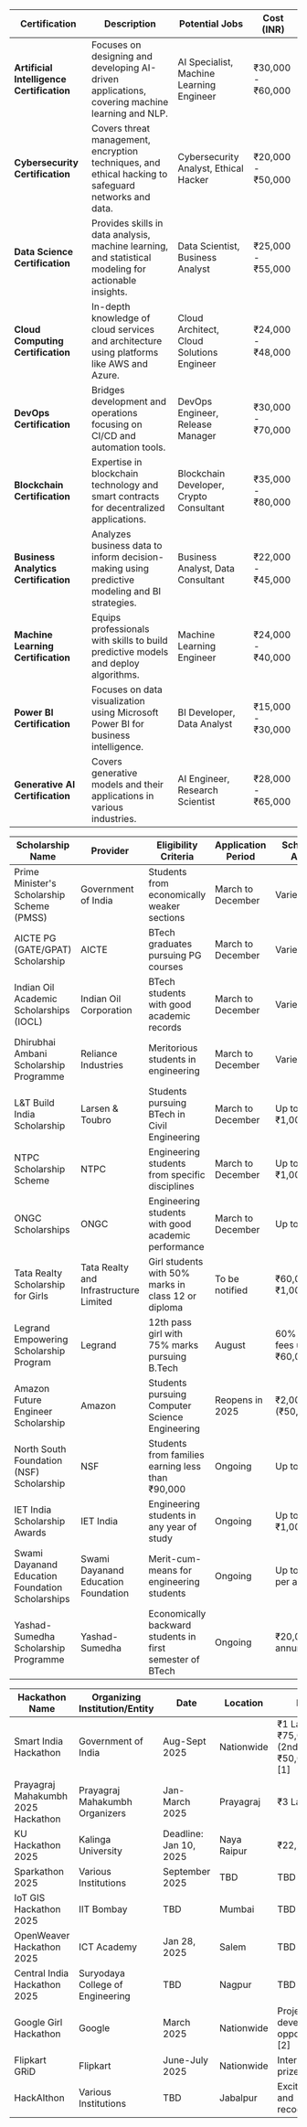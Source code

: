 
| **Certification**                     | **Description**                                                                                         | **Potential Jobs**                           | **Cost (INR)**         |
|---------------------------------------|---------------------------------------------------------------------------------------------------------|----------------------------------------------|-------------------------|
| **Artificial Intelligence Certification** | Focuses on designing and developing AI-driven applications, covering machine learning and NLP.         | AI Specialist, Machine Learning Engineer     | ₹30,000 - ₹60,000      |
| **Cybersecurity Certification**       | Covers threat management, encryption techniques, and ethical hacking to safeguard networks and data.    | Cybersecurity Analyst, Ethical Hacker        | ₹20,000 - ₹50,000      |
| **Data Science Certification**        | Provides skills in data analysis, machine learning, and statistical modeling for actionable insights.   | Data Scientist, Business Analyst             | ₹25,000 - ₹55,000      |
| **Cloud Computing Certification**     | In-depth knowledge of cloud services and architecture using platforms like AWS and Azure.               | Cloud Architect, Cloud Solutions Engineer    | ₹24,000 - ₹48,000      |
| **DevOps Certification**              | Bridges development and operations focusing on CI/CD and automation tools.                             | DevOps Engineer, Release Manager             | ₹30,000 - ₹70,000      |
| **Blockchain Certification**          | Expertise in blockchain technology and smart contracts for decentralized applications.                  | Blockchain Developer, Crypto Consultant      | ₹35,000 - ₹80,000      |
| **Business Analytics Certification**  | Analyzes business data to inform decision-making using predictive modeling and BI strategies.          | Business Analyst, Data Consultant            | ₹22,000 - ₹45,000      |
| **Machine Learning Certification**    | Equips professionals with skills to build predictive models and deploy algorithms.                      | Machine Learning Engineer                    | ₹24,000 - ₹40,000      |
| **Power BI Certification**            | Focuses on data visualization using Microsoft Power BI for business intelligence.                       | BI Developer, Data Analyst                   | ₹15,000 - ₹30,000      |
| **Generative AI Certification**       | Covers generative models and their applications in various industries.                                  | AI Engineer, Research Scientist              | ₹28,000 - ₹65,000      |

| **Scholarship Name**                                   | **Provider**                                      | **Eligibility Criteria**                                             | **Application Period**   | **Scholarship Amount**       |
|-------------------------------------------------------|--------------------------------------------------|---------------------------------------------------------------------|---------------------------|-------------------------------|
| Prime Minister's Scholarship Scheme (PMSS)           | Government of India                              | Students from economically weaker sections                          | March to December         | Varies                        |
| AICTE PG (GATE/GPAT) Scholarship                      | AICTE                                            | BTech graduates pursuing PG courses                                 | March to December         | Varies                        |
| Indian Oil Academic Scholarships (IOCL)               | Indian Oil Corporation                           | BTech students with good academic records                           | March to December         | Varies                        |
| Dhirubhai Ambani Scholarship Programme                | Reliance Industries                              | Meritorious students in engineering                                  | March to December         | Varies                        |
| L&T Build India Scholarship                            | Larsen & Toubro                                  | Students pursuing BTech in Civil Engineering                        | March to December         | Up to ₹1,00,000              |
| NTPC Scholarship Scheme                               | NTPC                                             | Engineering students from specific disciplines                      | March to December         | Up to ₹1,00,000              |
| ONGC Scholarships                                     | ONGC                                             | Engineering students with good academic performance                 | March to December         | Up to ₹48,000                |
| Tata Realty Scholarship for Girls                     | Tata Realty and Infrastructure Limited          | Girl students with 50% marks in class 12 or diploma                | To be notified            | ₹60,000 to ₹1,00,000         |
| Legrand Empowering Scholarship Program                 | Legrand                                          | 12th pass girl with 75% marks pursuing B.Tech                      | August                    | 60% of annual fees up to ₹60,000 |
| Amazon Future Engineer Scholarship                     | Amazon                                           | Students pursuing Computer Science Engineering                       | Reopens in 2025           | ₹2,00,000 (₹50,000/year)     |
| North South Foundation (NSF) Scholarship              | NSF                                              | Students from families earning less than ₹90,000                   | Ongoing                   | Up to ₹25,000                |
| IET India Scholarship Awards                           | IET India                                       | Engineering students in any year of study                          | Ongoing                   | Up to ₹1,00,000              |
| Swami Dayanand Education Foundation Scholarships      | Swami Dayanand Education Foundation              | Merit-cum-means for engineering students                             | Ongoing                   | Up to ₹50,000 per annum      |
| Yashad-Sumedha Scholarship Programme                   | Yashad-Sumedha                                   | Economically backward students in first semester of BTech          | Ongoing                   | ₹20,000 per annum            |

| **Hackathon Name**                          | **Organizing Institution/Entity**        | **Date**               | **Location**                  | **Prizes**                        |
|---------------------------------------------|------------------------------------------|------------------------|-------------------------------|-----------------------------------|
| Smart India Hackathon                       | Government of India                     | Aug-Sept 2025          | Nationwide                    | ₹1 Lac (1st), ₹75,000 (2nd), ₹50,000 (3rd) [1] |
| Prayagraj Mahakumbh 2025 Hackathon         | Prayagraj Mahakumbh Organizers         | Jan-March 2025         | Prayagraj                     | ₹3 Lakhs [1]                     |
| KU Hackathon 2025                           | Kalinga University                      | Deadline: Jan 10, 2025| Naya Raipur                   | ₹22,500 [1]                      |
| Sparkathon 2025                             | Various Institutions                    | September 2025         | TBD                           | TBD                               |
| IoT GIS Hackathon 2025                     | IIT Bombay                              | TBD                    | Mumbai                        | TBD                               |
| OpenWeaver Hackathon 2025                  | ICT Academy                             | Jan 28, 2025           | Salem                         | TBD                               |
| Central India Hackathon 2025                | Suryodaya College of Engineering        | TBD                    | Nagpur                        | TBD                               |
| Google Girl Hackathon                       | Google                                   | March 2025             | Nationwide                    | Project development opportunities [2] |
| Flipkart GRiD                               | Flipkart                                | June-July 2025         | Nationwide                    | Internship/FTE, prizes [2]      |
| HackAIthon                                   | Various Institutions                    | TBD                    | Jabalpur                      | Exciting prizes and recognition [4] |

